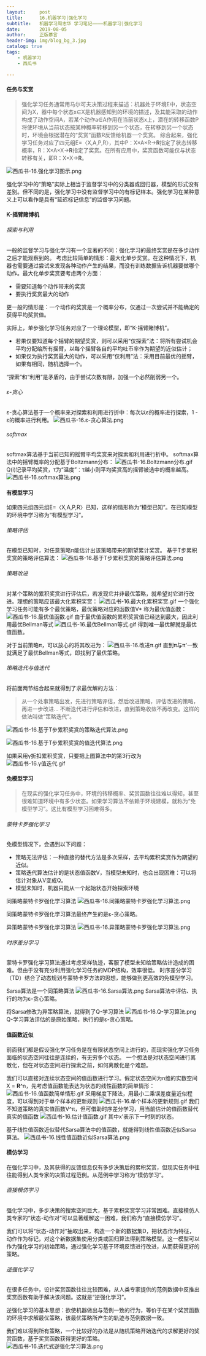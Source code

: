 ```yaml
---
layout:     post
title:      16.机器学习|强化学习
subtitle:   机器学习周志华 学习笔记————机器学习|强化学习
date:       2019-08-05
author:     正版慕言
header-img: img/blog_bg_3.jpg
catalog: true
tags:
    - 机器学习
    - 西瓜书

---
```


#### 任务与奖赏
> 强化学习任务通常用马尔可夫决策过程来描述：机器处于环境E中，状态空间为X，器中每个状态x∈X是机器感知到的环境的描述，及其能采取的动作构成了动作空间A，若某个动作a∈A作用在当前状态x上，潜在的转移函数P将使环境从当前状态按某种概率转移到另一个状态，在转移到另一个状态时，环境会根据潜在的“奖赏”函数R反馈给机器一个奖赏。
> 综合起来，强化学习任务对应了四元组E=〈X,A,P,R〉，其中P：X×A×R→**R**指定了状态转移概率，R：X×A×X→**R**指定了奖赏。在所有应用中，奖赏函数可能仅与状态转移有关，即R：X×X→**R**。

![西瓜书-16.强化学习图示.png](/img/西瓜书-16.强化学习图示.png)

强化学习中的“策略”实际上相当于监督学习中的分类器或回归器，模型的形式没有差别。但不同的是，强化学习中没有监督学习中的有标记样本。强化学习在某种意义上可以看作是具有“延迟标记信息”的监督学习问题。

#### K-摇臂赌博机

###### 探索与利用
一般的监督学习与强化学习有一个显著的不同：强化学习的最终奖赏是在多步动作之后才能观察到的。
考虑比较简单的情形：最大化单步奖赏。在这种情况下，机器也需要通过尝试来发现各种动作产生的结果，而没有训练数据告诉机器要做哪个动作。最大化单步奖赏要考虑两个方面：

* 需要知道每个动作带来的奖赏
* 要执行奖赏最大的动作

更一般的情形是：一个动作的奖赏是一个概率分布，仅通过一次尝试并不能确定的获得平均奖赏值。

实际上，单步强化学习任务对应了一个理论模型，即“K-摇臂赌博机”。

* 若果仅要知道每个摇臂的期望奖赏，则可以采用“仅探索”法：将所有尝试机会平均分配给所有摇臂，以每个摇臂各自的平均吐币率作为期望的近似估计；
* 如果仅为执行奖赏最大的动作，可以采用“仅利用”法：采用目前最优的摇臂，如果有相同，随机选择一个。

“探索”和“利用”是矛盾的，由于尝试次数有限，加强一个必然削弱另一个。

###### ε-贪心
ε-贪心算法基于一个概率来对探索和利用进行折中：每次以ε的概率进行探索，1 - ε的概率进行利用。
![西瓜书-16.ε-贪心算法.png](/img/西瓜书-16.ε-贪心算法.png)

###### softmax
softmax算法基于当前已知的摇臂平均奖赏来对探索和利用进行折中。
softmax算法中的摇臂概率的分配基于Boltzmann分布：
![西瓜书-16.Boltzmann分布.gif](/img/西瓜书-16.Boltzmann分布.gif)
Q(i)记录平均奖赏，τ为“温度”：τ越小则平均奖赏高的摇臂被选中的概率越高。
![西瓜书-16.softmax算法.png](/img/西瓜书-16.softmax算法.png)

#### 有模型学习
如果四元组四元组E=〈X,A,P,R〉已知，这样的情形称为“模型已知”。在已知模型的环境中学习称为“有模型学习”。

###### 策略评估
在模型已知时，对任意策略π能估计出该策略带来的期望累计奖赏。
基于T步累积奖赏的策略评估算法：
![西瓜书-16.基于T步累积奖赏的策略评估算法.png](/img/西瓜书-16.基于T步累积奖赏的策略评估算法.png)

###### 策略改进
对某个策略的累积奖赏进行评估后，若发现它并非最优策略，就希望对它进行改进。理想的策略应该最大化累积奖赏：
![西瓜书-16.最大化累积奖赏.gif](/img/西瓜书-16.最大化累积奖赏.gif)
一个强化学习任务可能有多个最优策略，最优策略对应的函数值V* 称为最优值函数：
![西瓜书-16.最优值函数.gif](/img/西瓜书-16.最优值函数.gif)
由于最优值函数的累积奖赏值已经达到最大，因此利用最优Bellman等式
![西瓜书-16.最优Bellman等式.gif](/img/西瓜书-16.最优Bellman等式.gif)
得到唯一最优解就是最优值函数。

对于当前策略π，可以放心的将其改进为：
![西瓜书-16.改进π.gif](/img/西瓜书-16.改进π.gif)
直到π与π'一致就满足了最优Bellman等式，即找到了最优策略。

###### 策略迭代与值迭代
将前面两节结合起来就得到了求最优解的方法：
> 从一个处事策略出发，先进行策略评估，然后改进策略，评估改进的策略，再进一步改进... 不断迭代进行评估和改进，直到策略收敛不再改变。这样的做法叫做“策略迭代”。

![西瓜书-16.基于T步累积奖赏的策略迭代算法.png](/img/西瓜书-16.基于T步累积奖赏的策略迭代算法.png)

![西瓜书-16.基于T步累积奖赏的值迭代算法.png](/img/西瓜书-16.基于T步累积奖赏的值迭代算法.png)

如果采用γ折扣累积奖赏，只要把上图算法中的第3行改为
![西瓜书-16.γ值迭代.gif](/img/西瓜书-16.γ值迭代.gif)

#### 免模型学习
> 在现实的强化学习任务中，环境的转移概率、奖赏函数往往难以得知，甚至很难知道环境中有多少状态。如果学习算法不依赖于环境建模，就称为“免模型学习”。这比有模型学习困难得多。

###### 蒙特卡罗强化学习
免模型情况下，会遇到以下问题：

* 策略无法评估：一种直接的替代方法是多次采样，去平均累积奖赏作为期望的近似。
* 策略迭代算法估计的是状态值函数V，当模型未知时，也会出现困难：可以将估计对象从V变成Q。
* 模型未知时，机器只能从一个起始状态开始探索环境

同策略蒙特卡罗强化学习算法
![西瓜书-16.同策略蒙特卡罗强化学习算法.png](/img/西瓜书-16.同策略蒙特卡罗强化学习算法.png)

同策略蒙特卡罗强化学习算法最终产生的是ε-贪心策略。

异策略蒙特卡罗强化学习算法
![西瓜书-16.异策略蒙特卡罗强化学习算法.png](/img/西瓜书-16.异策略蒙特卡罗强化学习算法.png)

###### 时序差分学习
蒙特卡罗强化学习算法通过考虑采样轨迹，客服了模型未知给策略估计造成的困难。但由于没有充分利用强化学习任务的MDP结构，效率很低。
时序差分学习（TD）结合了动态规划与蒙特卡罗方法的思想，能够做到更高效的免模型学习。

Sarsa算法是一个同策略算法
![西瓜书-16.Sarsa算法.png](/img/西瓜书-16.Sarsa算法.png)
Sarsa算法中评估、执行的均为ε-贪心策略。

将Sarsa修改为异策略算法，就得到了Q-学习算法
![西瓜书-16.Q-学习算法.png](/img/西瓜书-16.Q-学习算法.png)
Q-学习算法评估的是原始策略，执行的是ε-贪心策略。

#### 值函数近似
前面我们都是假设强化学习任务是在有限状态空间上进行的，而现实强化学习任务面临的状态空间往往是连续的，有无穷多个状态。
一个想法是对状态空间进行离散化，但在对状态空间进行探索之前，如何离散化是个难题。

我们可以直接对连续状态空间的值函数进行学习。假定状态空间为n维的实数空间X = **R**^n，先考虑值函数能表达为状态的线性函数的简单情形：
![西瓜书-16.值函数简单情形.gif](/img/西瓜书-16.值函数简单情形.gif)
采用梯度下降法，用最小二乘误差度量近似程度，可以得到对于单个样本的更新规则
![西瓜书-16.单个样本的更新规则.gif](/img/西瓜书-16.单个样本的更新规则.gif)
我们不知道策略的真实值函数V^π，但可借助时序差分学习，用当前估计的值函数替代真实的值函数
![西瓜书-16.估计值函数.gif](/img/西瓜书-16.估计值函数.gif)
其中x'表示下一时刻的状态。

基于线性值函数近似替代Sarsa算法中的值函数，就能得到线性值函数近似Sarsa算法。
![西瓜书-16.线性值函数近似Sarsa算法.png](/img/西瓜书-16.线性值函数近似Sarsa算法.png)

#### 模仿学习
在强化学习中，及其获得的反馈信息仅有多步决策后的累积奖赏，但现实任务中往往能得到人类专家的决策过程范例。从范例中学习称为“模仿学习”。

###### 直接模仿学习
强化学习中，多步决策的搜索空间巨大，基于累积奖赏学习非常困难。直接模仿人类专家的“状态-动作对”可以显著缓解这一困难，我们称为“直接模仿学习”。

我们可以将“状态-动作对”抽取出来，构造一个新的数据集D，把状态作为特征，动作作为标记，对这个新数据集使用分类或回归算法得到策略模型。这一模型可以作为强化学习的初始策略，通过强化学习基于环境反馈进行改进，从而获得更好的策略。

###### 逆强化学习
在很多任务中，设计奖赏函数往往比较困难，从人类专家提供的范例数据中反推出奖赏函数有助于解决该问题。这就是“逆强化学习”。

逆强化学习的基本思想：欲使机器做出与范例一致的行为，等价于在某个奖赏函数的环境中求解最优策略，该最优策略所产生的轨迹与范例数据一致。

我们难以得到所有策略，一个比较好的办法是从随机策略开始迭代的求解更好的奖赏函数，基于奖赏函数获得更好的策略。
![西瓜书-16.迭代式逆强化学习算法.png](/img/西瓜书-16.迭代式逆强化学习算法.png)
